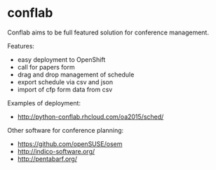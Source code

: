 # conflab

Conflab aims to be full featured solution for conference management. 

Features:
- easy deployment to OpenShift
- call for papers form
- drag and drop management of schedule 
- export schedule via csv and json
- import of cfp form data from csv


Examples of deployment:
- http://python-conflab.rhcloud.com/oa2015/sched/

Other software for conference planning:
- https://github.com/openSUSE/osem
- http://indico-software.org/
- http://pentabarf.org/
